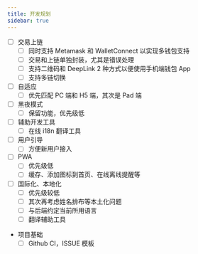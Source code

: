 ```yaml
---
title: 开发规划
sidebar: true
---
```


- [ ] 交易上链
  - [ ] 同时支持 Metamask 和 WalletConnect 以实现多钱包支持
  - [ ] 交易和上链单独封装，尤其是错误处理
  - [ ] 支持二维码和 DeepLink 2 种方式以便使用手机端钱包 App
  - [ ] 支持多链切换
- [ ] 自适应
  - [ ] 优先匹配 PC 端和 H5 端，其次是 Pad 端
- [ ] 黑夜模式
  - [ ] 保留功能，优先级低
- [ ] 辅助开发工具
  - [ ] 在线 i18n 翻译工具
- [ ] 用户引导
  - [ ] 方便新用户接入
- [ ] PWA
  - [ ] 优先级低
  - [ ] 缓存、添加图标到首页、在线离线提醒等
- [ ] 国际化、本地化
  - [ ] 优先级较低
  - [ ] 其次再考虑姓名排布等本土化问题
  - [ ] 与后端约定当前所用语言
  - [ ] 翻译辅助工具
- 项目基础
  - [ ] Github CI，ISSUE 模板
